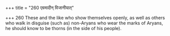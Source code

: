 +++
title = "260 एवमादीन् विजानीयात्"

+++
260	These and the like who show themselves openly, as well as others who walk in disguise (such as) non-Aryans who wear the marks of Aryans, he should know to be thorns (in the side of his people).